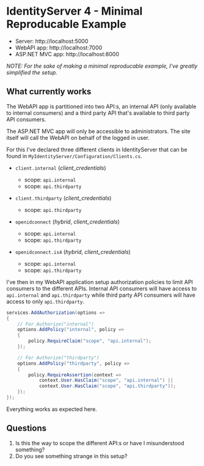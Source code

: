 # IdentityServer 4 - Minimal Reproducable Example

* Server: http://localhost:5000
* WebAPI app: http://localhost:7000
* ASP.NET MVC app: http://localhost:8000

*NOTE: For the sake of making a minimal reproducable example, I've
greatly simplified the setup.*

## What currently works

The WebAPI app is partitioned into two API:s, an internal API 
(only available to internal consumers) and a third party API
that's available to third party API consumers.

The ASP.NET MVC app will only be accessible to administrators. 
The site itself will call the WebAPI on behalf of the logged in user.

For this I've declared three different clients in IdentityServer 
that can be found in `MyIdentityServer/Configuration/Clients.cs`.

* `client.internal` (*client_credentials*)
  * scope: `api.internal`
  * scope: `api.thirdparty`

* `client.thirdparty` (*client_credentials*)
  * scope: `api.thirdparty`

* `openidconnect` (*hybrid*, *client_credentials*)
  * scope: `api.internal`
  * scope: `api.thirdparty`

* `openidconnect.is4` (*hybrid*, *client_credentials*)
  * scope: `api.internal`
  * scope: `api.thirdparty`

I've then in my WebAPI application setup authorization policies
to limit API consumers to the different APIs. Internal API consumers
will have access to `api.internal` and `api.thirdparty` while 
third party API consumers will have access to only `api.thirdparty`.

```csharp
services.AddAuthorization(options =>
{
    // For Authorize("internal")
    options.AddPolicy("internal", policy =>
    {
        policy.RequireClaim("scope", "api.internal");
    });

    // For Authorize("thirdparty")
    options.AddPolicy("thirdparty", policy =>
    {
        policy.RequireAssertion(context => 
            context.User.HasClaim("scope", "api.internal") ||
            context.User.HasClaim("scope", "api.thirdparty"));
    });
});
```

Everything works as expected here.

## Questions

1. Is this the way to scope the different API:s or have I misunderstood something?
2. Do you see something strange in this setup?
